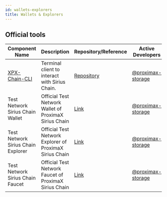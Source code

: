 ```yaml
---
id: wallets-explorers
title: Wallets & Explorers
---
```

## Official tools

**Component Name** |	**Description** |	**Repository/Reference**  |	**Active Developers**
----------------|-------------------|-------------------|---------------------------
[XPX-Chain-CLI](client/overview.md) |	Terminal client to interact with Sirius Chain. |[Repository](https://github.com/proximax-storage/xpx-chain-cli) | [@proximax-storage](https://github.com/proximax-storage)	
Test Network Sirius Chain Wallet|Official Test Network Wallet of ProximaX Sirius Chain|[Link](http://bctestnetwallet.xpxsirius.io)|[@proximax-storage](https://github.com/proximax-storage)
Test Network Sirius Chain Explorer|Official Test Network Explorer of ProximaX Sirius Chain|[Link](http://bctestnetexplorer.xpxsirius.io)|[@proximax-storage](https://github.com/proximax-storage)
Test Network Sirius Chain Faucet|Official Test Network Faucet of ProximaX Sirius Chain|[Link](http://bctestnetfaucet.xpxsirius.io)|[@proximax-storage](https://github.com/proximax-storage)